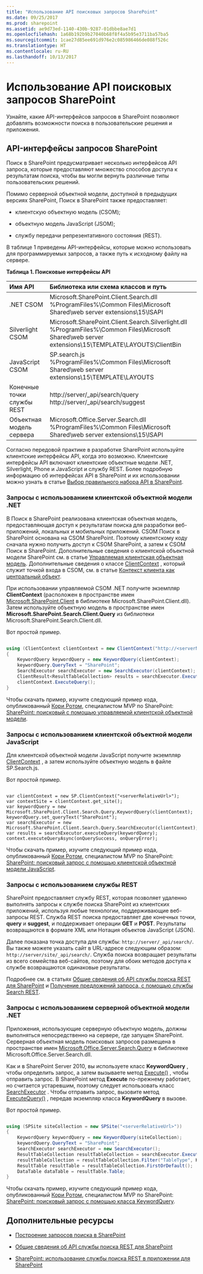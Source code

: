 ```yaml
---
title: "Использование API поисковых запросов SharePoint"
ms.date: 09/25/2017
ms.prod: sharepoint
ms.assetid: ae9d73ed-1140-430b-9287-01dbbe8ae7d1
ms.openlocfilehash: 1a68b192b9b27040b68f8f4a5b95e3711ba57ba5
ms.sourcegitcommit: 1cae27d85ee691d976e2c085986466de088f526c
ms.translationtype: HT
ms.contentlocale: ru-RU
ms.lasthandoff: 10/13/2017
---
```

# <a name="using-the-sharepoint-search-query-apis"></a>Использование API поисковых запросов SharePoint
Узнайте, какие API-интерфейсов запросов в SharePoint позволяют добавлять возможности поиска в пользовательские решения и приложения. 
## <a name="sharepoint-query-apis"></a>API-интерфейсы запросов SharePoint
<a name="bk_QueryAPIs"> </a>

Поиск в SharePoint предусматривает несколько интерфейсов API запроса, которые предоставляют множество способов доступа к результатам поиска, чтобы вы могли вернуть различные типы пользовательских решений.
  
    
    
Помимо серверной объектной модели, доступной в предыдущих версиях SharePoint, Поиск в SharePoint также предоставляет:
  
    
    

- клиентскую объектную модель (CSOM);
    
  
- объектную модель JavaScript (JSOM);
    
  
- службу передачи репрезентативного состояния (REST).
    
  
В таблице 1 приведены API-интерфейсы, которые можно использовать для программируемых запросов, а также путь к исходному файлу на сервере.
  
    
    

**Таблица 1. Поисковые интерфейсы API**


|**Имя API**|**Библиотека или схема классов и путь**|
|:-----|:-----|
|.NET CSOM  <br/> |Microsoft.SharePoint.Client.Search.dll <br/>%ProgramFiles%\\Common Files\\Microsoft Shared\\web server extensions\\15\\ISAPI  <br/> |
|Silverlight CSOM  <br/> |Microsoft.SharePoint.Client.Search.Silverlight.dll <br/>%ProgramFiles%\\Common Files\\Microsoft Shared\\web server extensions\\15\\TEMPLATE\\LAYOUTS\\ClientBin  <br/> |
|JavaScript CSOM  <br/> |SP.search.js <br/>%ProgramFiles%\\Common Files\\Microsoft Shared\\web server extensions\\15\\TEMPLATE\\LAYOUTS  <br/> |
|Конечные точки службы REST  <br/> |http://server/_api/search/query <br/>http://server/_api/search/suggest  <br/> |
|Объектная модель сервера  <br/> |Microsoft.Office.Server.Search.dll <br/>%ProgramFiles%\\Common Files\\Microsoft Shared\\web server extensions\\15\\ISAPI  <br/> |
   
Согласно передовой практике в разработке SharePoint используйте клиентские интерфейсы API, когда это возможно. Клиентские интерфейсы API включают клиентские объектные модели .NET, Silverlight, Phone и JavaScript и службу REST. Более подробную информацию об интерфейсах API в SharePoint и их использовании можно узнать в статье  [Выбор правильного набора API в SharePoint](choose-the-right-api-set-in-sharepoint.md).
  
    
    

### <a name="query-using-the-net-client-object-model"></a>Запросы с использованием клиентской объектной модели .NET
<a name="bk_QueryNETcsom"> </a>

В Поиск в SharePoint реализована клиентская объектная модель, предоставляющая доступ к результатам поиска для разработки веб-приложений, локальных и мобильных приложений. CSOM Поиск в SharePoint основана на CSOM SharePoint. Поэтому клиентскому коду сначала нужно получить доступ к CSOM SharePoint, а затем  к CSOM Поиск в SharePoint. Дополнительные сведения о клиентской объектной модели SharePoint см. в статье  [Управляемая клиентская объектная модель](http://msdn.microsoft.com/library/8c086b11-2b8b-41ec-82ae-cd4fef0aeac6%28Office.15%29.aspx). Дополнительные сведения о классе  [ClientContext](https://msdn.microsoft.com/library/Microsoft.SharePoint.Client.ClientContext.aspx) , который служит точкой входа в CSOM, см. в статье [Контекст клиента как центральный объект](http://msdn.microsoft.com/library/6299f0df-ab4c-40e6-b709-ec80271c99b3%28Office.15%29.aspx).
  
    
    
При использовании управляемой CSOM .NET получите экземпляр **ClientContext** (расположен в пространстве имен [Microsoft.SharePoint.Client](https://msdn.microsoft.com/library/Microsoft.SharePoint.Client.aspx) в библиотеке Microsoft.SharePoint.Client.dll). Затем используйте объектную модель в пространстве имен **Microsoft.SharePoint.Search.Client.Query** из библиотеки Microsoft.SharePoint.Search.Client.dll.
  
    
    
Вот простой пример.
  
    
    



```cs

using (ClientContext clientContext = new ClientContext("http://<serverName>/sites/<siteCollectionPath>"))
{
    KeywordQuery keywordQuery = new KeywordQuery(clientContext);
    keywordQuery.QueryText = "SharePoint";
    SearchExecutor searchExecutor = new SearchExecutor(clientContext);
    ClientResult<ResultTableCollection> results = searchExecutor.ExecuteQuery(keywordQuery);
    clientContext.ExecuteQuery();
}
```

Чтобы скачать пример, изучите следующий пример кода, опубликованный  [Кори Ротом](http://mvp.microsoft.com/en-us/mvp/Corey%20Roth-4029260), специалистом MVP по SharePoint:  [SharePoint: поисковый с помощью управляемой клиентской объектной модели](http://code.msdn.microsoft.com/Query-Search-with-the-649f1bc1).
  
    
    

### <a name="query-using-the-javascript-client-object-model"></a>Запросы с использованием клиентской объектной модели JavaScript
<a name="bk_QueryJSOM"> </a>

Для клиентской объектной модели JavaScript получите экземпляр  [ClientContext](https://msdn.microsoft.com/library/Microsoft.SharePoint.Client.ClientContext.aspx) , а затем используйте объектную модель в файле SP.Search.js.
  
    
    
Вот простой пример.
  
    
    



```

var clientContext = new SP.ClientContext("<serverRelativeUrl>");
var contextSite = clientContext.get_site();
var keywordQuery = new Microsoft.SharePoint.Client.Search.Query.KeywordQuery(clientContext); 
keywordQuery.set_queryText("SharePoint"); 
var searchExecutor = new Microsoft.SharePoint.Client.Search.Query.SearchExecutor(clientContext);  
var results = searchExecutor.executeQuery(keywordQuery); 
context.executeQueryAsync(onQuerySuccess, onQueryError);
```

Чтобы скачать пример, изучите следующий пример кода, опубликованный  [Кори Ротом](http://mvp.microsoft.com/en-us/mvp/Corey%20Roth-4029260), специалистом MVP по SharePoint:  [SharePoint: поисковый запрос с помощью клиентской объектной модели JavaScript](http://code.msdn.microsoft.com/SharePoint-Querying-a629b53b).
  
    
    

### <a name="query-using-the-rest-service"></a>Запросы с использованием службы REST
<a name="bk_QueryREST"> </a>

SharePoint предоставляет службу REST, которая позволяет удаленно выполнять запросы к службе поиска SharePoint из клиентских приложений, используя любые технологии, поддерживающие веб-запросы REST. Служба REST поиска предоставляет две конечных точки, **query** и **suggest**, и поддерживает операции **GET** и **POST**. Результаты возвращаются в формате XML или Нотация объектов JavaScript (JSON).
  
    
    
Далее показана точка доступа для службы:  `http://server/_api/search/`. Вы также можете указать сайт в URL-адресе следующим образом:  `http://server/site/_api/search/`. Служба поиска возвращает результаты из всего семейства веб-сайтов, поэтому для обоих методов доступа к службе возвращаются одинаковые результаты.
  
    
    
Подробнее см. в статьях  [Общие сведения об API службы поиска REST для SharePoint](sharepoint-search-rest-api-overview.md) и [Получение предложений запроса, с помощью службы Search REST](retrieving-query-suggestions-using-the-search-rest-service.md).
  
    
    

### <a name="query-using-the-net-server-object-model"></a>Запросы с использованием серверной объектной модели .NET
<a name="bk_QuerySOM"> </a>

Приложения, использующие серверную объектную модель, должны выполняться непосредственно на сервере, где запущен SharePoint. Серверная объектная модель поисковых запросов размещена в пространстве имен  [Microsoft.Office.Server.Search.Query](https://msdn.microsoft.com/library/Microsoft.Office.Server.Search.Query.aspx) в библиотеке Microsoft.Office.Server.Search.dll.
  
    
    
Как и в SharePoint Server 2010, вы используете класс  **KeywordQuery** , чтобы определить запрос, а затем вызываете метод [Execute()](https://msdn.microsoft.com/library/Microsoft.Office.Server.Search.Query.Query.Execute.aspx) , чтобы отправить запрос. В SharePoint метод **Execute** по-прежнему работает, но считается устаревшим, поэтому следует использовать класс [SearchExecutor](https://msdn.microsoft.com/library/Microsoft.Office.Server.Search.Query.SearchExecutor.aspx) . Чтобы отправить запрос, вызовите метод [ExecuteQuery()](https://msdn.microsoft.com/library/Microsoft.Office.Server.Search.Query.SearchExecutor.ExecuteQuery.aspx) , передав экземпляр класса **KeywordQuery** в вызове.
  
    
    
Вот простой пример.
  
    
    



```cs

using (SPSite siteCollection = new SPSite("<serverRelativeUrl>"))
{
    KeywordQuery keywordQuery = new KeywordQuery(siteCollection);
    keywordQuery.QueryText = "SharePoint";
    SearchExecutor searchExecutor = new SearchExecutor(); 
    ResultTableCollection resultTableCollection = searchExecutor.ExecuteQuery(keywordQuery); 
    resultTableCollection = resultTableCollection.Filter("TableType", KnownTableTypes.RelevantResults); 
    ResultTable resultTable = resultTableCollection.FirstOrDefault(); 
    DataTable dataTable = resultTable.Table; 
}
```

Чтобы скачать пример, изучите следующий пример кода, опубликованный  [Кори Ротом](http://mvp.microsoft.com/en-us/mvp/Corey%20Roth-4029260), специалистом MVP по SharePoint:  [SharePoint: поисковый запрос с помощью класса KeywordQuery](http://code.msdn.microsoft.com/Query-Search-with-the-372139b5).
  
    
    

## <a name="additional-resources"></a>Дополнительные ресурсы
<a name="bk_addresources"> </a>


-  [Построение запросов поиска в SharePoint](building-search-queries-in-sharepoint.md)
    
  
-  [Общие сведения об API службы поиска REST для SharePoint](sharepoint-search-rest-api-overview.md)
    
  
-  [SharePoint: использование службы поиска REST в приложении для SharePoint](http://code.msdn.microsoft.com/sharepoint/SharePoint-Perform-a-1bf3e87d)
    
  

  
    
    
